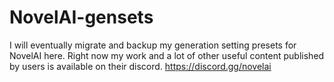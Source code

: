 # NovelAI-gensets
I will eventually migrate and backup my generation setting presets for NovelAI here.
Right now my work and a lot of other useful content published by users is available on their discord.
https://discord.gg/novelai

